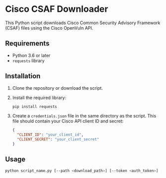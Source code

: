 # Cisco CSAF Downloader

This Python script downloads Cisco Common Security Advisory Framework (CSAF) files using the Cisco OpenVuln API.

## Requirements

- Python 3.6 or later
- `requests` library

## Installation

1.  Clone the repository or download the script.
2.  Install the required library:

    ```bash
    pip install requests
    ```

3.  Create a `credentials.json` file in the same directory as the script. This file should contain your Cisco API client ID and secret:

    ```json
    {
      "CLIENT_ID": "your_client_id",
      "CLIENT_SECRET": "your_client_secret"
    }
    ```

## Usage

```bash
python script_name.py [--path <download_path>] [--token <auth_token>] [--mode <all|dates>] [--days <number_of_days>]
